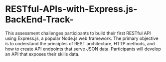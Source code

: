 # RESTful-APIs-with-Express.js-BackEnd-Track-
This assessment challenges participants to build their first RESTful API using Express.js, a popular Node.js web framework. The primary objective is to understand the principles of REST architecture, HTTP methods, and how to create API endpoints that serve JSON data. Participants will develop an API that exposes their skills data.
